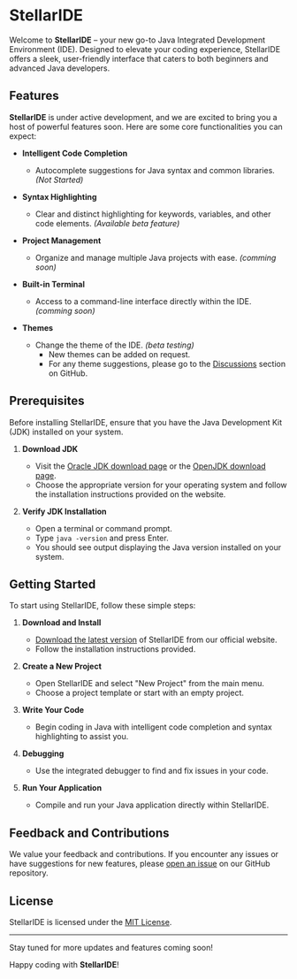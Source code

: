 # StellarIDE

Welcome to **StellarIDE** – your new go-to Java Integrated Development Environment (IDE). Designed to elevate your coding experience, StellarIDE offers a sleek, user-friendly interface that caters to both beginners and advanced Java developers.

## Features

**StellarIDE** is under active development, and we are excited to bring you a host of powerful features soon. Here are some core functionalities you can expect:

- **Intelligent Code Completion**
  - Autocomplete suggestions for Java syntax and common libraries. *(Not Started)*
  
- **Syntax Highlighting**
  - Clear and distinct highlighting for keywords, variables, and other code elements. *(Available beta feature)*
  
- **Project Management**
  - Organize and manage multiple Java projects with ease. *(comming soon)*
  
- **Built-in Terminal**
  - Access to a command-line interface directly within the IDE. *(comming soon)*
- **Themes**
  - Change the theme of the IDE. *(beta testing)*
    - New themes can be added on request.
    - For any theme suggestions, please go to the [Discussions](https://github.com/abhijeetkakade1234/StellarIDE/discussions) section on GitHub.




## Prerequisites

Before installing StellarIDE, ensure that you have the Java Development Kit (JDK) installed on your system.

1. **Download JDK**
   - Visit the [Oracle JDK download page](https://www.oracle.com/java/technologies/javase-downloads.html) or the [OpenJDK download page](https://openjdk.java.net/install/).
   - Choose the appropriate version for your operating system and follow the installation instructions provided on the website.

2. **Verify JDK Installation**
   - Open a terminal or command prompt.
   - Type `java -version` and press Enter.
   - You should see output displaying the Java version installed on your system.

## Getting Started

To start using StellarIDE, follow these simple steps:

1. **Download and Install**
   - [Download the latest version](#) of StellarIDE from our official website.
   - Follow the installation instructions provided.

2. **Create a New Project**
   - Open StellarIDE and select "New Project" from the main menu.
   - Choose a project template or start with an empty project.

3. **Write Your Code**
   - Begin coding in Java with intelligent code completion and syntax highlighting to assist you.

4. **Debugging**
   - Use the integrated debugger to find and fix issues in your code.

5. **Run Your Application**
   - Compile and run your Java application directly within StellarIDE.

## Feedback and Contributions

We value your feedback and contributions. If you encounter any issues or have suggestions for new features, please [open an issue](#) on our GitHub repository.

## License

StellarIDE is licensed under the [MIT License](LICENSE).

---

Stay tuned for more updates and features coming soon!

Happy coding with **StellarIDE**!
